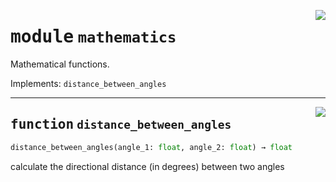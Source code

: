 <!-- markdownlint-disable -->

<a href="https://github.com/tum-esm/utils/tree/main/tum_esm_utils/mathematics.py#L0"><img align="right" style="float:right;" src="https://img.shields.io/badge/-source-cccccc?style=flat-square" /></a>

# <kbd>module</kbd> `mathematics`
Mathematical functions. 

Implements: `distance_between_angles` 


---

<a href="https://github.com/tum-esm/utils/tree/main/tum_esm_utils/mathematics.py#L6"><img align="right" style="float:right;" src="https://img.shields.io/badge/-source-cccccc?style=flat-square" /></a>

## <kbd>function</kbd> `distance_between_angles`

```python
distance_between_angles(angle_1: float, angle_2: float) → float
```

calculate the directional distance (in degrees) between two angles 


